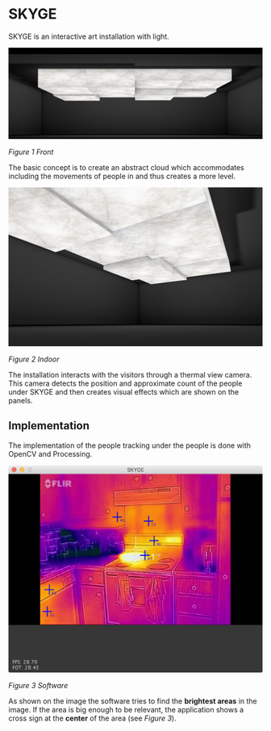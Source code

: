 # SKYGE
SKYGE is an interactive art installation with light.

![Front](readme/skyge_visualisierung_front.jpg)

*Figure 1 Front*

The basic concept is to create an abstract cloud which accommodates including the movements of people in and thus creates a more level.

![Indoor](readme/skyge_visualisierung_indoor.jpg)

*Figure 2 Indoor*

The installation interacts with the visitors through a thermal view camera. This camera detects the position and approximate count of the people under SKYGE and then creates visual effects which are shown on the panels.

## Implementation

The implementation of the people tracking under the people is done with OpenCV and Processing.

![Software](readme/software.jpg)

*Figure 3 Software*

As shown on the image the software tries to find the **brightest areas** in the image. If the area is big enough to be relevant, the application shows a cross sign at the **center** of the area (see *Figure 3*).